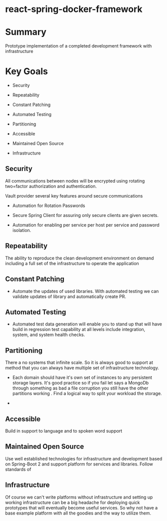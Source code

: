 # react-spring-docker-framework

# Summary

Prototype implementation of a completed development framework with infrastructure

# Key Goals

* Security

* Repeatability

* Constant Patching 

* Automated Testing

* Partitioning

* Accessible

* Maintained Open Source

* Infrastructure
  

## Security

All communications between nodes will be encrypted using rotating two=factor authorization and authentication.

Vault provider several key features around secure communications

* Automation for Rotation Passwords

* Secure Spring Client for assuring only secure clients are given secrets.

* Automation for enabling per service per host per service and password isolation.

## Repeatability

The ability to reproduce the clean development environment on demand including a full set of the infrastructure to
 operate the application

## Constant Patching

* Automate the updates of used libraries. With automated testing we can validate updates of library and automatically
 create PR.


## Automated Testing

* Automated test data generation will enable you to stand up that will have build in regression test capability at
 all levels include integration, system, and system health checks.
 
 

## Partitioning

There a no systems that infinite scale. So it is always good to support at method that you can always have multiple
 set of infrastructure technology.
 
 * Each domain should have it's own set of instances to any persistent storage layers. It's good practice so if you
  fail let says a MongoDb through something as bad a file corruption you still have the other partitions working
  . Find a logical way to split your workload the storage.
 
  
 
 *  

## Accessible

Build in support to language and to spoken word support

## Maintained Open Source

Use well established technologies for infrastructure and development based on Spring-Boot 2 and support platform for
 services and libraries. Follow standards of 
 
## Infrastructure

Of course we can't write platforms without infrastructure and setting up working infrastructure can be a big headache
for deploying quick prototypes that will eventually become useful services. So why not have a base example platform
with all the goodies and the way to utilize them.
   
   


  

